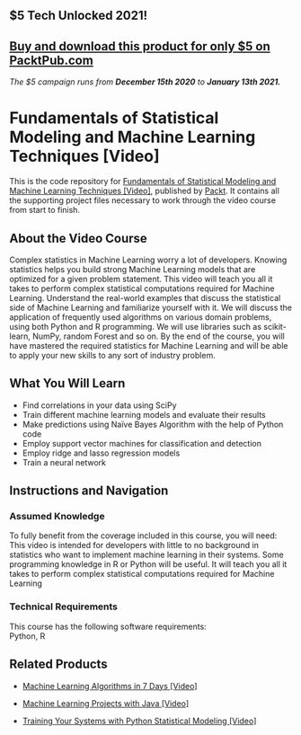 ## $5 Tech Unlocked 2021!
[Buy and download this product for only $5 on PacktPub.com](https://www.packtpub.com/)
-----
*The $5 campaign         runs from __December 15th 2020__ to __January 13th 2021.__*

# Fundamentals of Statistical Modeling and Machine Learning Techniques [Video]
This is the code repository for [Fundamentals of Statistical Modeling and Machine Learning Techniques [Video]](https://www.packtpub.com/big-data-and-business-intelligence/fundamentals-statistical-modeling-and-machine-learning-techniques?utm_source=github&utm_medium=repository&utm_campaign=9781788833981), published by [Packt](https://www.packtpub.com/?utm_source=github). It contains all the supporting project files necessary to work through the video course from start to finish.
## About the Video Course
Complex statistics in Machine Learning worry a lot of developers. Knowing statistics helps you build strong Machine Learning models that are optimized for a given problem statement. This video will teach you all it takes to perform complex statistical computations required for Machine Learning. Understand the real-world examples that discuss the statistical side of Machine Learning and familiarize yourself with it. We will discuss the application of frequently used algorithms on various domain problems, using both Python and R programming. We will use libraries such as scikit-learn, NumPy, random Forest and so on. By the end of the course, you will have mastered the required statistics for Machine Learning and will be able to apply your new skills to any sort of industry problem.

<H2>What You Will Learn</H2>
<DIV class=book-info-will-learn-text>
<UL>
<LI>Find correlations in your data using SciPy 
<LI>Train different machine learning models and evaluate their results 
<LI>Make predictions using Naïve Bayes Algorithm with the help of Python code 
<LI>Employ support vector machines for classification and detection 
<LI>Employ ridge and lasso regression models 
<LI>Train a neural network </LI></UL></DIV>

## Instructions and Navigation
### Assumed Knowledge
To fully benefit from the coverage included in this course, you will need:<br/>
This video is intended for developers with little to no background in statistics who want to implement machine learning in their systems. Some programming knowledge in R or Python will be useful. It will teach you all it takes to perform complex statistical computations required for Machine Learning
### Technical Requirements
This course has the following software requirements:<br/>
Python, R

## Related Products
* [Machine Learning Algorithms in 7 Days [Video]](https://www.packtpub.com/big-data-and-business-intelligence/machine-learning-algorithms-7-days-video?utm_source=github&utm_medium=repository&utm_campaign=9781789800289)

* [Machine Learning Projects with Java [Video]](https://www.packtpub.com/big-data-and-business-intelligence/machine-learning-projects-java-video?utm_source=github&utm_medium=repository&utm_campaign=9781789612455)

* [Training Your Systems with Python Statistical Modeling [Video]](https://www.packtpub.com/big-data-and-business-intelligence/training-your-systems-python-statistical-modeling-video?utm_source=github&utm_medium=repository&utm_campaign=9781788293402)

